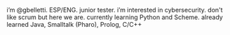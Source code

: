 i’m @gbelletti. ESP/ENG. junior tester.
i’m interested in cybersecurity. don't like scrum but here we are.
currently learning Python and Scheme.
already learned Java, Smalltalk (Pharo), Prolog, C/C++
